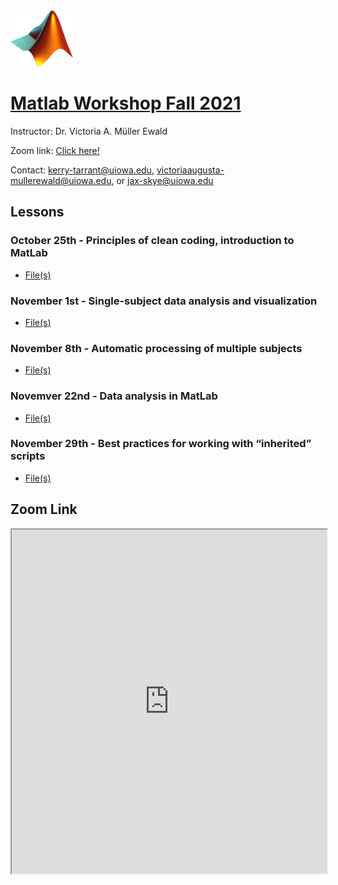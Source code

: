 <img src="assets/img/Matlab_Logo.png" width="100" height="90" class="inline"/>

# [Matlab Workshop Fall 2021](https://uihackyhour.github.io/matlabfall2021)

Instructor: Dr. Victoria A. Müller Ewald

Zoom link: [Click here!](#zoom-link)

Contact: kerry-tarrant@uiowa.edu, victoriaaugusta-mullerewald@uiowa.edu, or jax-skye@uiowa.edu

## Lessons

### October 25th - Principles of clean coding, introduction to MatLab
* <a href="https://github.com/UIHackyHour/matlabfall2021/tree/master/oct25" download="download">File(s)</a>

### November 1st - Single-subject data analysis and visualization
* <a href="https://github.com/UIHackyHour/matlabfall2021/tree/master/nov1" download="download">File(s)</a>

### November 8th - Automatic processing of multiple subjects
* <a href="https://github.com/UIHackyHour/matlabfall2021/tree/master/nov8" download="download">File(s)</a>

### Novemver 22nd - Data analysis in MatLab
* <a href="https://github.com/UIHackyHour/matlabfall2021/tree/master/nov22" download="download">File(s)</a>

### November 29th - Best practices for working with “inherited” scripts
* <a href="https://github.com/UIHackyHour/matlabfall2021/tree/master/nov29" download="download">File(s)</a>

## Zoom Link
<iframe src="https://uiowa.qualtrics.com/jfe/form/SV_bCTtwQz5mgTgg3I" height="550px" width="100%"></iframe>

<br>
<br>
<br>
<br>
<br>
<br>
<br>
<br>
